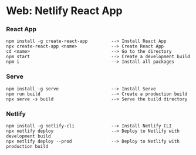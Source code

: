 # Web: Netlify React App

### React App
    npm install -g create-react-app         --> Install React App
    npx create-react-app <name>             --> Create React App
    cd <name>                               --> Go to the directory
    npm start                               --> Create a development build
    npm i                                   --> Install all packages

### Serve
    npm install -g serve                    --> Install Serve
    npm run build                           --> Create a production build
    npx serve -s build                      --> Serve the build directory

### Netlify
    npm install -g netlify-cli              --> Install Netlify CLI
    npx netlify deploy                      --> Deploy to Netlify with development build
    npx netlify deploy --prod               --> Deploy to Netlify with production build